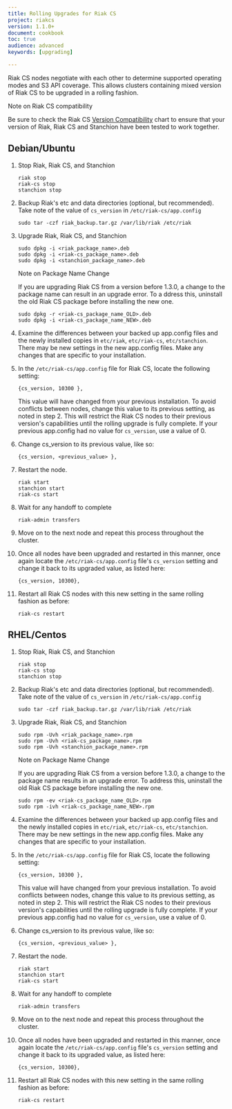 ```yaml
---
title: Rolling Upgrades for Riak CS
project: riakcs
version: 1.1.0+
document: cookbook
toc: true
audience: advanced
keywords: [upgrading]

---
```


Riak CS nodes negotiate with each other to determine supported operating modes and S3 API coverage.  This allows clusters containing mixed version of Riak CS to be upgraded in a rolling fashion.  

<div class="note"><div class="title">Note on Riak CS compatibility</div>
<p>Be sure to check the Riak CS <a href="http://docs.basho.com/riakcs/latest/cookbooks/Version-Compatibility/">Version Compatibility</a> chart to ensure that your version of Riak, Riak CS and Stanchion have been tested to work together.</p>
</div>


## Debian/Ubuntu


1. Stop Riak, Riak CS, and Stanchion

	```
	riak stop
	riak-cs stop
	stanchion stop
	```

2. Backup Riak's etc and data directories (optional, but recommended).  Take note of the value of `cs_version` in `/etc/riak-cs/app.config`

	```
	sudo tar -czf riak_backup.tar.gz /var/lib/riak /etc/riak
	```

3. Upgrade Riak, Riak CS, and Stanchion

	```
	sudo dpkg -i <riak_package_name>.deb
	sudo dpkg -i <riak-cs_package_name>.deb
	sudo dpkg -i <stanchion_package_name>.deb
	```

	<div class="note"><div class="title">Note on Package Name Change</div>
	<p>If you are upgrading Riak CS from a version before 1.3.0, a change to the package name can result in an upgrade error.  To a ddress this, uninstall the old Riak CS package before installing the new one.</p>
	</div>

	```
	sudo dpkg -r <riak-cs_package_name_OLD>.deb
	sudo dpkg -i <riak-cs_package_name_NEW>.deb
	```


4. Examine the differences between your backed up app.config files and the newly installed copies in `etc/riak`, `etc/riak-cs`, `etc/stanchion`.  There may be new settings in the new app.config files.  Make any changes that are specific to your installation.

5. In the `/etc/riak-cs/app.config` file for Riak CS, locate the following setting:

	```
	{cs_version, 10300 },
	```

	This value will have changed from your previous installation.  To avoid conflicts between nodes, change this value to its previous setting, as noted in step 2.  This will restrict the Riak CS nodes to their previous version's capabilities until the rolling upgrade is fully complete.  If your previous app.config had no value for `cs_version`, use a value of 0.

6. Change cs_version to its previous value, like so:

	```
	{cs_version, <previous_value> },
	```

7. Restart the node.

	```
	riak start
	stanchion start
	riak-cs start
	```

8. Wait for any handoff to complete

	```
	riak-admin transfers
	```

9. Move on to the next node and repeat this process throughout the cluster.

10. Once all nodes have been upgraded and restarted in this manner, once again locate the `/etc/riak-cs/app.config` file's `cs_version` setting and change it back to its upgraded value, as listed here:

	```
	{cs_version, 10300},
	```

11. Restart all Riak CS nodes with this new setting in the same rolling fashion as before:

	```
	riak-cs restart
	```



## RHEL/Centos


1. Stop Riak, Riak CS, and Stanchion

	```
	riak stop
	riak-cs stop
	stanchion stop
	```

2. Backup Riak's etc and data directories (optional, but recommended).  Take note of the value of `cs_version` in `/etc/riak-cs/app.config`
	```
	sudo tar -czf riak_backup.tar.gz /var/lib/riak /etc/riak
	```

3. Upgrade Riak, Riak CS, and Stanchion

	```
	sudo rpm -Uvh <riak_package_name>.rpm
	sudo rpm -Uvh <riak-cs_package_name>.rpm
	sudo rpm -Uvh <stanchion_package_name>.rpm
	```

	<div class="note"><div class="title">Note on Package Name Change</div>
	<p>If you are upgrading Riak CS from a version before 1.3.0, a change to the package name results in an upgrade error.  To address this, uninstall the old Riak CS package before installing the new one.</p>
	</div>

	```
	sudo rpm -ev <riak-cs_package_name_OLD>.rpm
	sudo rpm -ivh <riak-cs_package_name_NEW>.rpm
	```

4. Examine the differences between your backed up app.config files and the newly installed copies in `etc/riak`, `etc/riak-cs`, `etc/stanchion`.  There may be new settings in the new app.config files.  Make any changes that are specific to your installation.

5. In the `/etc/riak-cs/app.config` file for Riak CS, locate the following setting:

	```
	{cs_version, 10300 },
	```

	This value will have changed from your previous installation.  To avoid conflicts between nodes, change this value to its previous setting, as noted in step 2.  This will restrict the Riak CS nodes to their previous version's capabilities until the rolling upgrade is fully complete.  If your previous app.config had no value for `cs_version`, use a value of 0.

6. Change cs_version to its previous value, like so:

	```
	{cs_version, <previous_value> },
	```

7. Restart the node.

	```
	riak start
	stanchion start
	riak-cs start
	```

8. Wait for any handoff to complete

	```
	riak-admin transfers
	```

9. Move on to the next node and repeat this process throughout the cluster.

10. Once all nodes have been upgraded and restarted in this manner, once again locate the `/etc/riak-cs/app.config` file's `cs_version` setting and change it back to its upgraded value, as listed here:

	```
	{cs_version, 10300},
	```

11. Restart all Riak CS nodes with this new setting in the same rolling fashion as before:

	```
	riak-cs restart
	```
